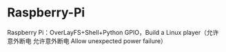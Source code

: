 # Raspberry-Pi
Raspberry Pi：OverLayFS+Shell+Python GPIO，Build a Linux player（允许意外断电 允许意外断电 Allow unexpected power failure）
